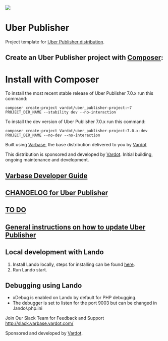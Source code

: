 [![](https://www.drupal.org/files/styles/grid-3-2x/public/project-images/UBER-Logo-Final-2109-2015%20%281%29.png)](https://www.drupal.org/project/uber_publisher)

# Uber Publisher

Project template for [Uber Publisher distribution](http://www.drupal.org/project/uber_publisher).


## Create an Uber Publisher project with [Composer](https://getcomposer.org/download/):

# Install with Composer

To install the most recent stable release of Uber Publisher 7.0.x run this command:
```
composer create-project vardot/uber_publisher-project:~7 PROJECT_DIR_NAME --stability dev --no-interaction
```


To install the dev version of Uber Publisher 7.0.x run this command:
```
composer create-project Vardot/uber_publisher-project:7.0.x-dev PROJECT_DIR_NAME --no-dev --no-interaction
```

Built using [Varbase](https://www.drupal.org/project/varbase), the base
 distribution delivered to you by [Vardot](https://www.vardot.com)

This distribution is sponsored and developed by [Vardot](https://www.vardot.com).
Initial building, ongoing maintenance and development.

## [Varbase Developer Guide](https://docs.varbase.vardot.com)

## [CHANGELOG for Uber Publisher](https://github.com/Vardot/uber_publisher/blob/7.0.x/CHANGELOG.md)

## [TO DO](https://github.com/Vardot/uber_publisher/blob/7.0.x/TODO.md)

## [General instructions on how to update Uber Publisher](https://github.com/Vardot/uber_publisher/blob/7.0.x/UPDATE.md)

## Local development with Lando

1. Install Lando locally, steps for installing can be found [here](https://docs.lando.dev/basics/installation.html).
2. Run Lando start.

## Debugging using Lando

- xDebug is enabled on Lando by default for PHP debugging.
- The debugger is set to listen for the port 9003 but can be changed in .lando/.php.ini

Join Our Slack Team for Feedback and Support
http://slack.varbase.vardot.com/

Sponsored and developed by [Vardot](https://www.drupal.org/vardot).